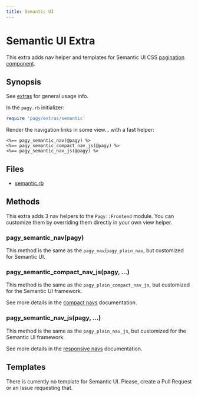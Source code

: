 ```yaml
---
title: Semantic UI
---
```

# Semantic UI Extra

This extra adds nav helper and templates for Semantic UI CSS [pagination component](https://semantic-ui.com/collections/menu.html#pagination).

## Synopsis

See [extras](../extras.md) for general usage info.

In the `pagy.rb` initializer:

```ruby
require 'pagy/extras/semantic'
```

Render the navigation links in some view...
with a fast helper:

```erb
<%== pagy_semantic_nav(@pagy) %>
<%== pagy_semantic_compact_nav_js(@pagy) %>
<%== pagy_semantic_nav_js(@pagy) %>
```

## Files

- [semantic.rb](https://github.com/ddnexus/pagy/blob/master/lib/pagy/extras/semantic.rb)

## Methods

This extra adds 3 nav helpers to the `Pagy::Frontend` module. You can customize them by overriding them directly in your own view helper.

### pagy_semantic_nav(pagy)

This method is the same as the `pagy_nav`/`pagy_plain_nav`, but customized for Semantic UI.

### pagy_semantic_compact_nav_js(pagy, ...)

This method is the same as the `pagy_plain_compact_nav_js`, but customized for the Semantic UI framework.

See more details in the [compact navs](plain.md#compact-navs) documentation.

### pagy_semantic_nav_js(pagy, ...)

This method is the same as the `pagy_plain_nav_js`, but customized for the Semantic UI framework.

See more details in the [responsive navs](plain.md#responsive-navs) documentation.

## Templates

There is currently no template for Semantic UI. Please, create a Pull Request or an Issue requesting that.
